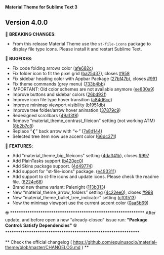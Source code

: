 #### Material Theme for Sublime Text 3

## Version 4.0.0

📣 **BREAKING CHANGES**:

  * From this release Material Theme use the `st-file-icons` package to
  display file type icons. Please install it and restart Sublime Text.


📣 **BUGFIXES**:

  * Fix code folding arrows color ([afe682c](https://github.com/equinusocio/material-theme/commit/afe682c))
  * Fix folder icon to fit the pixel grid ([ba25d37](https://github.com/equinusocio/material-theme/commit/ba25d37)), closes [#958](https://github.com/equinusocio/material-theme/issues/958)
  * Fix sidebar heading color with Appbar Package ([27bf47b](https://github.com/equinusocio/material-theme/commit/27bf47b)), closes [#991](https://github.com/equinusocio/material-theme/issues/991)
  * Fix theme commands (grey menu) ([733b4bb](https://github.com/equinusocio/material-theme/commit/733b4bb))
  * IMPORTANT: Old color schemes are not available anymore ([ee830a9](https://github.com/equinusocio/material-theme/commit/ee830a9))
  * Improve buttons and sidebar colors ([26bd93f](https://github.com/equinusocio/material-theme/commit/26bd93f))
  * Improve icon file type hover transition ([a84d6cc](https://github.com/equinusocio/material-theme/commit/a84d6cc))
  * Improve minimap viewport visibility ([b1951db](https://github.com/equinusocio/material-theme/commit/b1951db))
  * Improve tree folder/arrow hover animation ([37879c9](https://github.com/equinusocio/material-theme/commit/37879c9))
  * Redesigned scrollbars ([49a13f8](https://github.com/equinusocio/material-theme/commit/49a13f8))
  * Remove "material_theme_contrast_fileicon" setting (not working ATM) ([8b2b7c8](https://github.com/equinusocio/material-theme/commit/8b2b7c8))
  * Replace “❮” back arrow with “←” ([7a8d144](https://github.com/equinusocio/material-theme/commit/7a8d144))
  * Selected tree item now use accent color ([66dc371](https://github.com/equinusocio/material-theme/commit/66dc371))


📣 **FEATURES**:

  * Add "material_theme_big_fileicons" setting ([4da341b](https://github.com/equinusocio/material-theme/commit/4da341b)), closes [#997](https://github.com/equinusocio/material-theme/issues/997)
  * Add PlainTasks support ([b420ec0](https://github.com/equinusocio/material-theme/commit/b420ec0))
  * Add Skins package support. ([4d49774](https://github.com/equinusocio/material-theme/commit/4d49774))
  * Add support for "st-file-icons" package. ([e493311](https://github.com/equinusocio/material-theme/commit/e493311))
  * Add support to st-file icons and update icons. Please check the readme file. ([8224e68](https://github.com/equinusocio/material-theme/commit/8224e68))
  * Brand new theme variant: Palenight ([113b313](https://github.com/equinusocio/material-theme/commit/113b313))
  * New “material_theme_arrow_folders” setting ([4c22ee0](https://github.com/equinusocio/material-theme/commit/4c22ee0)), closes [#998](https://github.com/equinusocio/material-theme/issues/998)
  * New “material_theme_bullet_tree_indicator” setting ([cf0f513](https://github.com/equinusocio/material-theme/commit/cf0f513))
  * Now the minimap viewport use the current accent color ([0aa5b69](https://github.com/equinusocio/material-theme/commit/0aa5b69))



☢️ **************************************************************
    After update, and before open a new "already-closed" issue run:
    **"Package Control: Satisfy Dependencies"**
☢️ **************************************************************

** Check the official changelog ( https://github.com/equinusocio/material-theme/blob/master/CHANGELOG.md  ) **
